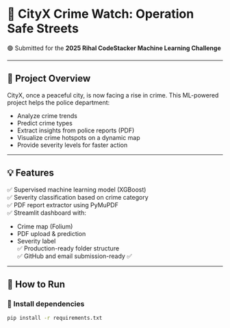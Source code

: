 
# 🚓 CityX Crime Watch: Operation Safe Streets

🟢 Submitted for the **2025 Rihal CodeStacker Machine Learning Challenge**

---

## 📌 Project Overview

CityX, once a peaceful city, is now facing a rise in crime. This ML-powered project helps the police department:
- Analyze crime trends
- Predict crime types
- Extract insights from police reports (PDF)
- Visualize crime hotspots on a dynamic map
- Provide severity levels for faster action

---

## 💡 Features

✅ Supervised machine learning model (XGBoost)  
✅ Severity classification based on crime category  
✅ PDF report extractor using PyMuPDF  
✅ Streamlit dashboard with:
- Crime map (Folium)
- PDF upload & prediction
- Severity label  
✅ Production-ready folder structure  
✅ GitHub and email submission-ready ✅

---

## 🧪 How to Run

### 📁 Install dependencies

```bash
pip install -r requirements.txt
